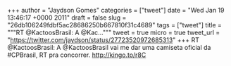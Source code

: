 
+++
author = "Jaydson Gomes"
categories = ["tweet"]
date = "Wed Jan 19 13:46:17 +0000 2011"
draft = false
slug = "26db106249fdbf5ac28686250b667810f31c4689"
tags = ["tweet"]
title = """RT @KactoosBrasil: A @Kac..."""
tweet = true
micro = true
tweet_url = "https://twitter.com/jaydson/status/27723520972685313"
+++
RT @KactoosBrasil: A @KactoosBrasil vai me dar uma camiseta oficial da #CPBrasil, RT pra concorrer. http://kingo.to/r8C

